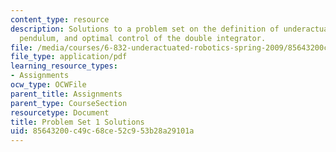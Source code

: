 ```yaml
---
content_type: resource
description: Solutions to a problem set on the definition of underactuated, the simple
  pendulum, and optimal control of the double integrator.
file: /media/courses/6-832-underactuated-robotics-spring-2009/85643200c49c68ce52c953b28a29101a_MIT6_832s09_sol_pset01.pdf
file_type: application/pdf
learning_resource_types:
- Assignments
ocw_type: OCWFile
parent_title: Assignments
parent_type: CourseSection
resourcetype: Document
title: Problem Set 1 Solutions
uid: 85643200-c49c-68ce-52c9-53b28a29101a
---
```

